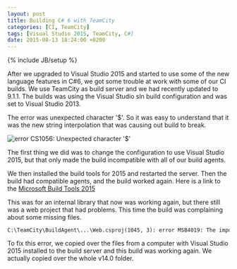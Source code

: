 ```yaml
---
layout: post
title: Building C# 6 with TeamCity
categories: [CI, TeamCity]
tags: [Visual Studio 2015, TeamCity, C#]
date: 2015-08-13 18:24:00 +0200
---
```

{% include JB/setup %}

After we upgraded to Visual Studio 2015 and started to use some of the new language features in C#6, we got some trouble at work with some of our CI builds. We use TeamCity as build server and we had recently updated to 9.1.1. The builds was using the Visual Studio sln build configuration and was set to Visual Studio 2013.

The error was unexpected character '$'. So it was easy to understand that it was the new string interpolation that was causing out build to break.

<img src="{{ site.url }}/assets/images/building_csharp6_with_teamcity/tc-csharp6-error.png" class="img-responsive img-right" alt="error CS1056: Unexpected character '$'" title="Error message with wrong build configuration" />

The first thing we did was to change the configuration to use Visual Studio 2015, but that only made the build incompatible with all of our build agents.

We then installed the build tools for 2015 and restarted the server. Then the build had compatible agents, and the build worked again. Here is a link to the <a href="http://www.microsoft.com/en-in/download/details.aspx?id=48159">Microsoft Build Tools 2015</a>

This was for an internal library that now was working again, but there still was a web project that had problems. This time the build was complaining about some missing files.

```text
C:\TeamCity\BuildAgent\...\Web.csproj(1045, 3): error MSB4019: The imported project "C:\Program Files (x86)\MSBuild\Microsoft\VisualStudio\v14.0\WebApplications\Microsoft.WebApplication.targets" was not found. Confirm that the path in the <Import> declaration is correct, and that the file exists on disk.
```

To fix this error, we copied over the files from a computer with Visual Studio 2015 installed to the build server and this build was working again. We actually copied over the whole v14.0 folder.
